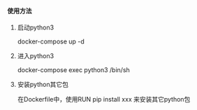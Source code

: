 #### 使用方法

1) 启动python3

   docker-compose up -d

2) 进入python3
  
   docker-compose exec python3 /bin/sh

3) 安装python其它包

   在Dockerfile中，使用RUN pip install xxx 来安装其它python包
   
    
